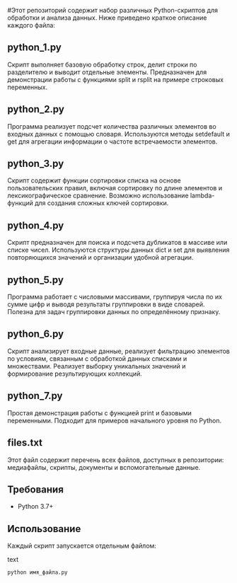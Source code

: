 #Этот репозиторий содержит набор различных Python-скриптов для обработки и анализа данных. Ниже приведено краткое описание каждого файла:

## python_1.py

Скрипт выполняет базовую обработку строк, делит строки по разделителю и выводит отдельные элементы. Предназначен для демонстрации работы с функциями split и rsplit на примере строковых переменных.

## python_2.py

Программа реализует подсчет количества различных элементов во входных данных с помощью словаря. Используются методы setdefault и get для агрегации информации о частоте встречаемости элементов.

## python_3.py

Скрипт содержит функции сортировки списка на основе пользовательских правил, включая сортировку по длине элементов и лексикографическое сравнение. Возможно использование lambda-функций для создания сложных ключей сортировки.

## python_4.py

Скрипт предназначен для поиска и подсчета дубликатов в массиве или списке чисел. Используются структуры данных dict и set для выявления повторяющихся значений и организации удобной агрегации.

## python_5.py

Программа работает с числовыми массивами, группируя числа по их сумме цифр и выводя результаты группировки в виде словарей. Полезна для задач группировки данных по определённому признаку.

## python_6.py

Скрипт анализирует входные данные, реализует фильтрацию элементов по условиям, связанным с обработкой данных списками и множествами. Реализует выборку уникальных значений и формирование результирующих коллекций.

## python_7.py

Простая демонстрация работы с функцией print и базовыми переменными. Подходит для примеров начального уровня по Python.

## files.txt

Этот файл содержит перечень всех файлов, доступных в репозитории: медиафайлы, скрипты, документы и вспомогательные данные.

## Требования

- Python 3.7+
    

## Использование

Каждый скрипт запускается отдельным файлом:

text

`python имя_файла.py`
